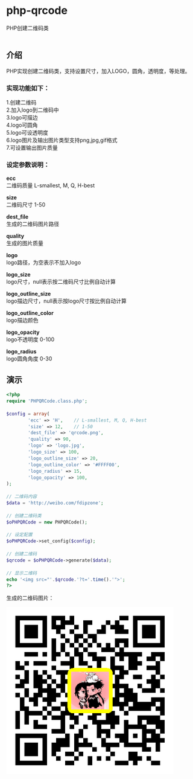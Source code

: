 # php-qrcode
PHP创建二维码类<br><br>

## 介绍

PHP实现创建二维码类，支持设置尺寸，加入LOGO，圆角，透明度，等处理。<br>

### 实现功能如下：

1.创建二维码<br>
2.加入logo到二维码中<br>
3.logo可描边<br>
4.logo可圆角<br>
5.logo可设透明度<br>
6.logo图片及输出图片类型支持png,jpg,gif格式<br>
7.可设置输出图片质量<br>

### 设定参数说明：

**ecc** <br>
二维码质量 L-smallest, M, Q, H-best<br>

**size** <br>
二维码尺寸 1-50<br>

**dest_file** <br>
生成的二维码图片路径<br>

**quality** <br>
生成的图片质量<br>

**logo** <br>
logo路径，为空表示不加入logo<br>

**logo_size** <br>
logo尺寸，null表示按二维码尺寸比例自动计算<br>

**logo_outline_size** <br>
logo描边尺寸，null表示按logo尺寸按比例自动计算<br>

**logo_outline_color** <br>
logo描边颜色<br>

**logo_opacity** <br>
logo不透明度 0-100<br>

**logo_radius** <br>
logo圆角角度 0-30<br>

## 演示

```php
<?php
require 'PHPQRCode.class.php';

$config = array(
        'ecc' => 'H',    // L-smallest, M, Q, H-best
        'size' => 12,    // 1-50
        'dest_file' => 'qrcode.png',
        'quality' => 90,
        'logo' => 'logo.jpg',
        'logo_size' => 100,
        'logo_outline_size' => 20,
        'logo_outline_color' => '#FFFF00',
        'logo_radius' => 15,
        'logo_opacity' => 100,
);

// 二维码内容
$data = 'http://weibo.com/fdipzone';

// 创建二维码类
$oPHPQRCode = new PHPQRCode();

// 设定配置
$oPHPQRCode->set_config($config);

// 创建二维码
$qrcode = $oPHPQRCode->generate($data);

// 显示二维码
echo '<img src="'.$qrcode.'?t='.time().'">';
?>
```

生成的二维码图片：

![二维码](https://github.com/xfdipzone/Small-Program/blob/master/php-qrcode/qrcode.png)
